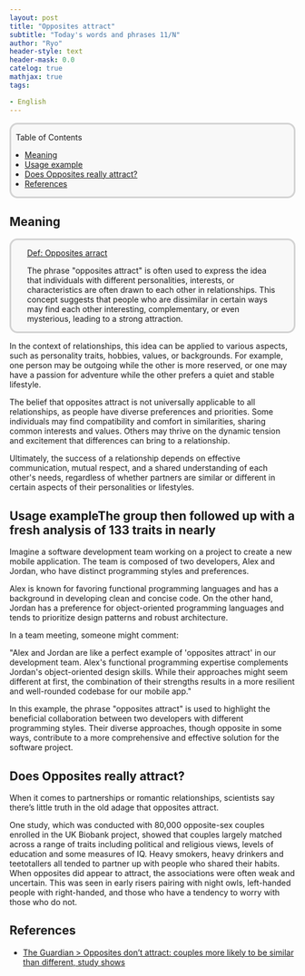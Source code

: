 ```yaml
---
layout: post
title: "Opposites attract"
subtitle: "Today's words and phrases 11/N"
author: "Ryo"
header-style: text
header-mask: 0.0
catelog: true
mathjax: true
tags:

- English
---
```


<div style='border-radius: 1em; border-style:solid; border-color:#D3D3D3; background-color:#F8F8F8'>

<p class="h4">&nbsp;&nbsp;Table of Contents</p>

<!-- START doctoc generated TOC please keep comment here to allow auto update -->
<!-- DON'T EDIT THIS SECTION, INSTEAD RE-RUN doctoc TO UPDATE -->

- [Meaning](#meaning)
- [Usage example](#usage-example)
- [Does Opposites really attract?](#does-opposites-really-attract)
- [References](#references)

<!-- END doctoc generated TOC please keep comment here to allow auto update -->


</div>


## Meaning

<div style='padding-left: 2em; padding-right: 2em; border-radius: 1em; border-style:solid; border-color:#D3D3D3; background-color:#F8F8F8'>
<p class="h4"><ins>Def: Opposites arract</ins></p>

The phrase "opposites attract" is often used to express the idea that individuals with different personalities, 
interests, or characteristics are often drawn to each other in relationships. 
This concept suggests that people who are dissimilar in certain ways may find each other interesting, complementary, or even mysterious, leading to a strong attraction.

</div>

In the context of relationships, this idea can be applied to various aspects, such as personality traits, hobbies, values, or backgrounds. For example, one person may be outgoing while the other is more reserved, or one may have a passion for adventure while the other prefers a quiet and stable lifestyle.

The belief that opposites attract is not universally applicable to all relationships, as people have diverse preferences and priorities. Some individuals may find compatibility and comfort in similarities, sharing common interests and values. Others may thrive on the dynamic tension and excitement that differences can bring to a relationship.

Ultimately, the success of a relationship depends on effective communication, mutual respect, and a shared understanding of each other's needs, regardless of whether partners are similar or different in certain aspects of their personalities or lifestyles.

## Usage exampleThe group then followed up with a fresh analysis of 133 traits in nearly 

Imagine a software development team working on a project to create a new mobile application. The team is composed of two developers, Alex and Jordan, who have distinct programming styles and preferences.

Alex is known for favoring functional programming languages and has a background in developing clean and concise code. On the other hand, Jordan has a preference for object-oriented programming languages and tends to prioritize design patterns and robust architecture.

In a team meeting, someone might comment:

"Alex and Jordan are like a perfect example of 'opposites attract' in our development team. Alex's functional programming expertise complements Jordan's object-oriented design skills. While their approaches might seem different at first, the combination of their strengths results in a more resilient and well-rounded codebase for our mobile app."

In this example, the phrase "opposites attract" is used to highlight the beneficial collaboration between two developers with different programming styles. Their diverse approaches, though opposite in some ways, contribute to a more comprehensive and effective solution for the software project.

## Does Opposites really attract?

When it comes to partnerships or romantic relationships, scientists say there’s little truth in the old adage that opposites attract.

One study, which was conducted with 80,000 opposite-sex couples enrolled in the UK Biobank project, showed that couples largely matched across a range of traits including political and religious views, levels of education and some measures of IQ. Heavy smokers, heavy drinkers and teetotallers all tended to partner up with people who shared their habits. When opposites did appear to attract, the associations were often weak and uncertain. This was seen in early risers pairing with night owls, left-handed people with right-handed, and those who have a tendency to worry with those who do not.




References
------

- [The Guardian > Opposites don’t attract: couples more likely to be similar than different, study shows](https://www.theguardian.com/science/2023/sep/04/opposites-dont-attract-couples-more-likely-to-be-similar-than-different-study-shows)